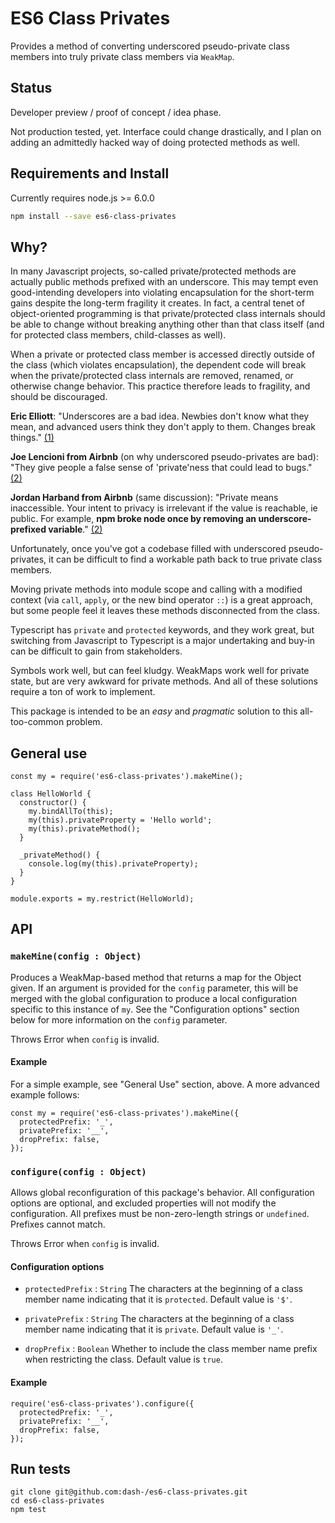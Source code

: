 # ES6 Class Privates

Provides a method of converting underscored pseudo-private class members into
truly private class members via `WeakMap`.


## Status

Developer preview / proof of concept / idea phase.

Not production tested, yet.  Interface could change drastically, and I plan on
adding an admittedly hacked way of doing protected methods as well.


## Requirements and Install

Currently requires node.js >= 6.0.0

```sh
npm install --save es6-class-privates
```

## Why?

In many Javascript projects, so-called private/protected methods are actually
public methods prefixed with an underscore. This may tempt even good-intending
developers into violating encapsulation for the short-term gains despite the
long-term fragility it creates. In fact, a central tenet of object-oriented
programming is that private/protected class internals should be able to change
without breaking anything other than that class itself (and for protected class
members, child-classes as well).

When a private or protected class member is accessed directly outside of the
class (which violates encapsulation), the dependent code will break when the
private/protected class internals are removed, renamed, or otherwise change
behavior. This practice therefore leads to fragility, and should be discouraged.

**Eric Elliott**: "Underscores are a bad idea. Newbies don't know what they mean,
and advanced users think they don't apply to them. Changes break things."
[(1)](https://twitter.com/_ericelliott/status/854532899239886848)

**Joe Lencioni from Airbnb** (on why underscored pseudo-privates are bad): "They
give people a false sense of 'private'ness that could lead to bugs."
[(2)](https://github.com/airbnb/javascript/issues/1024)

**Jordan Harband from Airbnb** (same discussion): "Private means inaccessible. Your
intent to privacy is irrelevant if the value is reachable, ie public. For
example, **npm broke node once by removing an underscore-prefixed variable**."
[(2)](https://github.com/airbnb/javascript/issues/1024)

Unfortunately, once you've got a codebase filled with underscored pseudo-privates,
it can be difficult to find a workable path back to true private class members.

Moving private methods into module scope and calling with a modified context
(via `call`, `apply`, or the new bind operator `::`) is a great approach, but
some people feel it leaves these methods disconnected from the class.

Typescript has `private` and `protected` keywords, and they work great, but
switching from Javascript to Typescript is a major undertaking and buy-in can be
difficult to gain from stakeholders.

Symbols work well, but can feel kludgy.  WeakMaps work well for private state,
but are very awkward for private methods.  And all of these solutions require a
ton of work to implement.

This package is intended to be an _easy_ and _pragmatic_ solution to this
all-too-common problem.


## General use

```
const my = require('es6-class-privates').makeMine();

class HelloWorld {
  constructor() {
    my.bindAllTo(this);
    my(this).privateProperty = 'Hello world';
    my(this).privateMethod();
  }

  _privateMethod() {
    console.log(my(this).privateProperty);
  }
}

module.exports = my.restrict(HelloWorld);
```


## API

### `makeMine(config : Object)`

Produces a WeakMap-based method that returns a map for the Object given.
If an argument is provided for the `config` parameter, this will be merged with
the global configuration to produce a local configuration specific to this
instance of `my`.  See the "Configuration options" section below for more
information on the `config` parameter.

Throws Error when `config` is invalid.


#### Example
For a simple example, see "General Use" section, above.  A more advanced example
follows:

```
const my = require('es6-class-privates').makeMine({
  protectedPrefix: '_',
  privatePrefix: '__',
  dropPrefix: false,
});
```


### `configure(config : Object)`

Allows global reconfiguration of this package's behavior.  All configuration
options are optional, and excluded properties will not modify the configuration.
All prefixes must be non-zero-length strings or `undefined`.  Prefixes cannot
match.

Throws Error when `config` is invalid.


#### Configuration options

* `protectedPrefix` : `String`
The characters at the beginning of a class member name indicating that it
is `protected`.  Default value is `'$'`.

* `privatePrefix` : `String`
The characters at the beginning of a class member name indicating that it
is `private`.  Default value is `'_'`.

* `dropPrefix` : `Boolean`
Whether to include the class member name prefix when restricting the class.
Default value is `true`.


#### Example
```
require('es6-class-privates').configure({
  protectedPrefix: '_',
  privatePrefix: '__',
  dropPrefix: false,
});
```


## Run tests

```
git clone git@github.com:dash-/es6-class-privates.git
cd es6-class-privates
npm test
```
